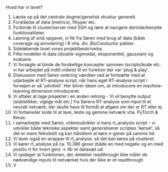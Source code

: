 Hvad har vi lavet? 

1. Læste op på det centrale dogme/genetisk struktur generelt.
2. Forståelse af data (metrics), filtyper etc.
3. Forbinde til cluster/server med SSH og lære at navigere derinde/benytte funktionaliteter.
4. Løsning af små opgaver, vi fik fra Søren med brug af data (både coverage og annotering) i R vha. div. BioConductor pakker.
5. Sideløbende lavet vores projektbeskrivelse.
6. Fitte modeller til data (double-sigmoidal, eksponentiel, gaussian) og evaluere.
7. Vi forsøgte at binde de forskellige koncepter sammen (scripts/kode etc. vi har arbejdet på indtil videre) til en funktion der var 'plug & play'.
8. Diskussion med Søren omkring værdien ved at fortsætte med at udarbejde et RT-analyse script, når hans eget RT-analyse script i forvejen er så 'udviklet'. Her bliver ideen om, at introducere en machine-learning dimension introduceret.
9. Vi aftaler at tage projektet i en anden retning - Vi vil benytte output (statistikker, vigtige mål etc.) fra Sørens RT-analyse som input til et neuralt netværk, der skulle have til formål at afgøre om der er RT eller ej.
10. Vi forbereder kode til at lave, teste og gemme netværk vha. PyTorch & Keras.
11. I samarbejde med Søren, videreudvikler vi hans rt_analysis script - vi udvikler både tekniske aspekter samt generaliserer scriptes 'kørsel', så det er mere fleksibelt og kan håndtere at køre n-gener på samme tid.
12. Vi laver også en wrapper til rt_analyse, så det kan køres på clusteret.
13. Vi kører rt_analyse på ca. 10.386 gener (både en med negativ og en med positiv rt for hvert gen) -> får et datasæt ud. 
14. Vi opdager at funktionen, der detekter readthrough ikke måler de nødvendige inputs til netværket hvis der ikke er et readthrough
15. V
